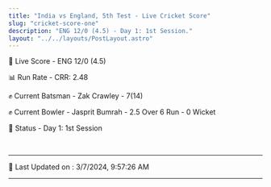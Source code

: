 ```yaml
---
title: "India vs England, 5th Test - Live Cricket Score"
slug: "cricket-score-one"
description: "ENG 12/0 (4.5) - Day 1: 1st Session."
layout: "../../layouts/PostLayout.astro"
---
```


🔴 Live Score - ENG 12/0 (4.5)  

📊 Run Rate - CRR: 2.48  

✊ Current Batsman - Zak Crawley - 7(14)  

✊ Current Bowler - Jasprit Bumrah - 2.5 Over 6 Run - 0 Wicket  

📑 Status - Day 1: 1st Session

<br />

***

📝 Last Updated on : 3/7/2024, 9:57:26 AM

***

